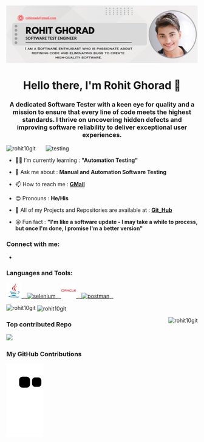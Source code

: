 ![logo](https://github.com/Rohit10Git/Rohit10Git/blob/main/Rohit_Banner.png)

<h1 align="center"> Hello there, I'm Rohit Ghorad 👋 </h1>

<h3 align="center"> A dedicated Software Tester with a keen eye for quality and a mission to ensure that every line of code meets the highest standards. I thrive on uncovering hidden defects and improving software reliability to deliver exceptional user experiences.</h3>

<img align="right" alt="testing" width="400" src="https://user-images.githubusercontent.com/74038190/241764371-9d0fd0c4-5c7f-4122-b884-64a1e1685d2d.gif">

<p align="left"> <img src="https://komarev.com/ghpvc/?username=rohit10git&label=Profile%20views&color=0e75b6&style=flat" alt="rohit10git" /> </p>

- 👨‍💻 I’m currently learning : **"Automation Testing"**
  
- 💬 Ask me about : **Manual and Automation Software Testing**

- 📫 How to reach me : **[GMail](rohitstask@gmail.com)**

- 😊 Pronouns : **He/His**

- 💼 All of my Projects and Repositories are available at : **[Git_Hub](https://github.com/Rohit10Git)**

- 😜 Fun fact : **"I'm like a software update - I may take a while to process, but once I'm done, I promise I'm a better version"**

### Connect with me: 

-

### Languages and Tools:

<a href="https://www.java.com" target="_blank" rel="noreferrer"> <img src="https://raw.githubusercontent.com/devicons/devicon/master/icons/java/java-original.svg" alt="java" width="40" height="40"> </a> 
_<a href="https://www.selenium.dev" target="_blank" rel="noreferrer"> <img src="https://raw.githubusercontent.com/detain/svg-logos/780f25886640cef088af994181646db2f6b1a3f8/svg/selenium-logo.svg" alt="selenium" width="40" height="40"> </a> 
_<a href="https://www.oracle.com/" target="_blank" rel="noreferrer"> <img src="https://raw.githubusercontent.com/devicons/devicon/master/icons/oracle/oracle-original.svg" alt="oracle" width="40" height="40"> </a> 
_<a href="https://postman.com" target="_blank" rel="noreferrer"> <img src="https://www.vectorlogo.zone/logos/getpostman/getpostman-icon.svg" alt="postman" width="40" height="40"> </a> 
_

<p><img align="left" src="https://github-readme-stats.vercel.app/api/top-langs?username=rohit10git&show_icons=true&locale=en&layout=compact" alt="rohit10git" ></p>
<p>&nbsp;<img align="center" src="https://github-readme-stats.vercel.app/api?username=rohit10git&show_icons=true&locale=en" alt="rohit10git" ></p>
<p><img align="right" src="https://github-readme-streak-stats.herokuapp.com/?user=rohit10git&" alt="rohit10git" ></p>

### Top contributed Repo

![](https://github-contributor-stats.vercel.app/api?username=Rohit10Git&limit=5&theme=flat&combine_all_yearly_contributions=true)

### My GitHub Contributions

![Snake animation](https://github.com/Rohit10Git/Rohit10Git/blob/output/github-contribution-grid-snake.svg)
